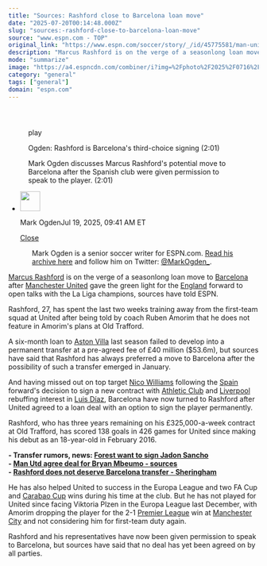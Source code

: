 ```yaml
---
title: "Sources: Rashford close to Barcelona loan move"
date: "2025-07-20T00:14:48.000Z"
slug: "sources:-rashford-close-to-barcelona-loan-move"
source: "www.espn.com - TOP"
original_link: "https://www.espn.com/soccer/story/_/id/45775581/man-united-marcus-rashford-close-barcelona-loan-sources"
description: "Marcus Rashford is on the verge of a seasonlong loan move to Barcelona after Man United gave permission for him to open talks, sources told ESPN."
mode: "summarize"
image: "https://a4.espncdn.com/combiner/i?img=%2Fphoto%2F2025%2F0716%2Fr1519735_1296x729_16%2D9.jpg"
category: "general"
tags: ["general"]
domain: "espn.com"
---
```

<div id="readability-page-1" class="page"><section id="article-feed" data-behavior="author_overlay article_header_news_feed_item_meta article_legal_footer"><article data-id="45775581" data-behavior="story_scroll story_progress" data-src="/soccer/story/_/id/45775581/man-united-marcus-rashford-close-barcelona-loan-sources"><div><header></header><figure data-video="watch,640,360,45775792" data-cerebro-id="687bb02d37ed595fcc631f71" data-title="Ogden: Rashford is Barcelona's third-choice signing" data-source="espn"><div><picture><source srcset="https://a.espncdn.com/combiner/i?img=%2Fmedia%2Fmotion%2F2025%2F0719%2Fdm_250719_COM_SOC_Analysis_Ogden_Rashford_is_Barcelonas_third_choice_signing_GLOBAL_20250719%2Fdm_250719_COM_SOC_Analysis_Ogden_Rashford_is_Barcelonas_third_choice_signing_GLOBAL_20250719.jpg&amp;w=943&amp;h=530&amp;cquality=80&amp;format=jpg" media="(min-width: 376px)"><source srcset="https://a.espncdn.com/combiner/i?img=%2Fmedia%2Fmotion%2F2025%2F0719%2Fdm_250719_COM_SOC_Analysis_Ogden_Rashford_is_Barcelonas_third_choice_signing_GLOBAL_20250719%2Fdm_250719_COM_SOC_Analysis_Ogden_Rashford_is_Barcelonas_third_choice_signing_GLOBAL_20250719.jpg&amp;w=375&amp;cquality=80, https://a.espncdn.com/combiner/i?img=%2Fmedia%2Fmotion%2F2025%2F0719%2Fdm_250719_COM_SOC_Analysis_Ogden_Rashford_is_Barcelonas_third_choice_signing_GLOBAL_20250719%2Fdm_250719_COM_SOC_Analysis_Ogden_Rashford_is_Barcelonas_third_choice_signing_GLOBAL_20250719.jpg&amp;w=750&amp;cquality=40&amp;format=jpg 2x" media="(max-width: 375px)"></picture><p><span data-id="45775792">play</span></p></div><figcaption><div><p><span>Ogden: Rashford is Barcelona's third-choice signing (2:01)</span></p><p>Mark Ogden discusses Marcus Rashford's potential move to Barcelona after the Spanish club were given permission to speak to the player. (2:01)</p></div></figcaption></figure><div><div><ul><li><p><img src="https://a.espncdn.com/combiner/i?img=/i/columnists/full/ogden_mark.png&amp;h=80&amp;w=80&amp;scale=crop" alt="" width="40" height="40"></p><p>Mark Ogden<span>Jul 19, 2025, 09:41 AM ET</span></p><div><p><a href="#">Close</a></p><ul>Mark Ogden is a senior soccer writer for ESPN.com. <a href="https://www.espn.com/search/_/type/articles/q/mark%20ogden" target="_blank" rel="noopener">Read his archive here</a> and follow him on Twitter: <a href="https://twitter.com/MarkOgden_" target="_blank" rel="noopener">@MarkOgden_</a>.</ul></div></li></ul></div><p><a data-player-guid="73bfa01e-2ac7-2124-a245-7af746308a53" href="http://espn.com/soccer/player/_/id/230945/marcus-rashford">Marcus Rashford</a> is on the verge of a seasonlong loan move to <a data-clubhouse-guid="58f7c4a9-c991-4ed4-fe5c-1f833cba75b8" href="https://www.espn.com/soccer/team?id=83">Barcelona</a> after <a data-clubhouse-guid="6ebc2fd0-35d3-733b-5666-b75035a3bce9" href="https://www.espn.com/soccer/team?id=360">Manchester United</a> gave the green light for the <a data-clubhouse-guid="217dee4e-6974-a197-49a2-afda6e1788c9" href="https://www.espn.com/soccer/team?id=448">England</a> forward to open talks with the La Liga champions, sources have told ESPN.</p><p>Rashford, 27, has spent the last two weeks training away from the first-team squad at United after being told by coach Ruben Amorim that he does not feature in Amorim's plans at Old Trafford.</p><p>A six-month loan to <a data-clubhouse-guid="610557ff-e870-ea0e-a3b2-8244df325d22" href="https://www.espn.com/soccer/team?id=362">Aston Villa</a> last season failed to develop into a permanent transfer at a pre-agreed fee of £40 million ($53.6m), but sources have said that Rashford has always preferred a move to Barcelona after the possibility of such a transfer emerged in January.</p><p>And having missed out on top target <a data-player-guid="d08a9fa8-e926-3e2c-bc1e-2ff2e9b8b38c" href="http://espn.com/soccer/player/_/id/312146/nico-williams">Nico Williams</a> following the <a data-clubhouse-guid="99314f68-1c92-218b-b02b-67c50ff9bc3a" href="https://www.espn.com/soccer/team?id=164">Spain</a> forward's decision to sign a new contract with <a data-clubhouse-guid="748c6251-7239-2c15-2b2f-dfde911bbe55" href="https://www.espn.com/soccer/team?id=93">Athletic Club</a> and <a data-clubhouse-guid="a47fbcec-c948-cf4c-9e41-3dfa37588c9c" href="https://www.espn.com/soccer/team?id=364">Liverpool</a> rebuffing interest in <a data-player-guid="9959537e-af42-929e-a829-cc149924d7f4" href="http://espn.com/soccer/player/_/id/286319/luis-diaz">Luis Díaz</a>, Barcelona have now turned to Rashford after United agreed to a loan deal with an option to sign the player permanently.</p><p>Rashford, who has three years remaining on his £325,000-a-week contract at Old Trafford, has scored 138 goals in 426 games for United since making his debut as an 18-year-old in February 2016.</p><p><strong>- Transfer rumors, news: <a href="https://www.espn.com/football/story/_/id/45774061/transfer-rumors-news-nottingham-forest-manchester-united-jadon-sancho" target="_blank">Forest want to sign Jadon Sancho</a></strong><br>
<strong>- <a href="https://www.espn.com/football/story/_/id/45768381/man-united-transfers-deal-agreed-bryan-mbeumo-sources" target="_blank">Man Utd agree deal for Bryan Mbeumo - sources</a></strong><br>
<strong>- <a href="https://www.espn.com/football/story/_/id/45752953/rashford-does-not-deserve-barcelona-step-up" target="_blank">Rashford does not deserve Barcelona transfer - Sheringham</a></strong></p><p>He has also helped United to success in the Europa League and two FA Cup and <a data-league-guid="7d7df547-a8c6-37a7-947d-7b661c801ff5" href="https://www.espn.com/soccer/league/_/name/ENG.LEAGUE_CUP">Carabao Cup</a> wins during his time at the club. But he has not played for United since facing Viktoria Plzen in the Europa League last December, with Amorim dropping the player for the 2-1 <a data-league-guid="6949f3af-300c-35f1-beab-b95669eedd38" href="https://www.espn.com/soccer/league/_/name/ENG.1">Premier League</a> win at <a data-clubhouse-guid="94fd5d7e-35b1-9d52-c9f2-4a37259bea36" href="https://www.espn.com/soccer/team?id=382">Manchester City</a> and not considering him for first-team duty again.</p><p>Rashford and his representatives have now been given permission to speak to Barcelona, but sources have said that no deal has yet been agreed on by all parties.</p>
</div></div></article></section></div>
